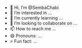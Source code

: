 - 👋 Hi, I’m @SembaChabi
- 👀 I’m interested in ...
- 🌱 I’m currently learning ...
- 💞️ I’m looking to collaborate on ...
- 📫 How to reach me ...
- 😄 Pronouns: ...
- ⚡ Fun fact: ...

<!---
SembaChabi/SembaChabi is a ✨ special ✨ repository because its `README.md` (this file) appears on your GitHub profile.
You can click the Preview link to take a look at your changes.
--->
